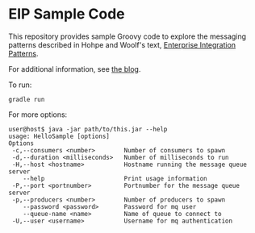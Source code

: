 EIP Sample Code
===============

This repository provides sample Groovy code to explore the messaging patterns described in
Hohpe and Woolf's text, [Enterprise Integration Patterns](http://www.amazon.com/Enterprise-Integration-Patterns-Designing-Deploying/dp/0321200683).

For additional information, see [the blog](http://dahlgren.so/categories.html#eip-ref).

To run:

  `gradle run`

For more options:

    user@host$ java -jar path/to/this.jar --help
    usage: HelloSample [options]
    Options
     -c,--consumers <number>        Number of consumers to spawn
     -d,--duration <milliseconds>   Number of milliseconds to run
     -H,--host <hostname>           Hostname running the message queue server
        --help                      Print usage information
     -P,--port <portnumber>         Portnumber for the message queue server
     -p,--producers <number>        Number of producers to spawn
        --password <password>       Password for mq user
        --queue-name <name>         Name of queue to connect to
     -U,--user <username>           Username for mq authentication
